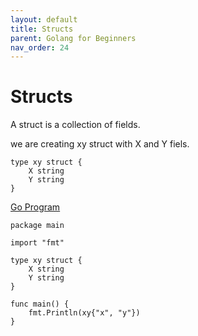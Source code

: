 ```yaml
---
layout: default
title: Structs
parent: Golang for Beginners
nav_order: 24
---
```


# Structs
A struct is a collection of fields.


we are creating xy struct with X and Y fiels.
```
type xy struct {
	X string
	Y string
}
```
[Go Program](https://play.golang.org/p/ffvPEWNpNvW) 
```
package main

import "fmt"

type xy struct {
	X string
	Y string
}

func main() {
	fmt.Println(xy{"x", "y"})
}
```
